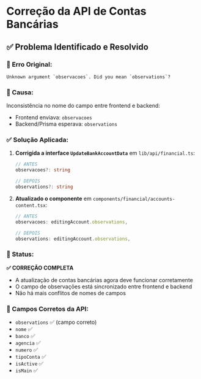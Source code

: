 # Correção da API de Contas Bancárias

## ✅ Problema Identificado e Resolvido

### 🐛 Erro Original:
```
Unknown argument `observacoes`. Did you mean `observations`?
```

### 🔧 Causa:
Inconsistência no nome do campo entre frontend e backend:
- Frontend enviava: `observacoes` 
- Backend/Prisma esperava: `observations`

### ✅ Solução Aplicada:

1. **Corrigida a interface `UpdateBankAccountData`** em `lib/api/financial.ts`:
   ```typescript
   // ANTES
   observacoes?: string
   
   // DEPOIS  
   observations?: string
   ```

2. **Atualizado o componente** em `components/financial/accounts-content.tsx`:
   ```typescript
   // ANTES
   observacoes: editingAccount.observations,
   
   // DEPOIS
   observations: editingAccount.observations,
   ```

### 🎯 Status:
**✅ CORREÇÃO COMPLETA**
- A atualização de contas bancárias agora deve funcionar corretamente
- O campo de observações está sincronizado entre frontend e backend
- Não há mais conflitos de nomes de campos

### 📝 Campos Corretos da API:
- `observations` ✅ (campo correto)
- `nome` ✅
- `banco` ✅  
- `agencia` ✅
- `numero` ✅
- `tipoConta` ✅
- `isActive` ✅
- `isMain` ✅
